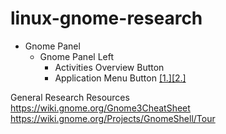 # linux-gnome-research

* Gnome Panel
  *  Gnome Panel Left  
     * Activities Overview Button
     * Application Menu Button [[1.]](https://wiki.gnome.org/Design/OS/AppMenu)[[2.]](https://wiki.gnome.org/HowDoI/ApplicationMenu)

General Research Resources  
https://wiki.gnome.org/Gnome3CheatSheet  
https://wiki.gnome.org/Projects/GnomeShell/Tour  
